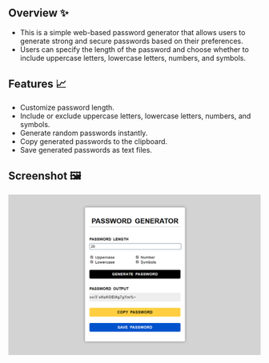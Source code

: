 ## Overview ✨ 

- This is a simple web-based password generator that allows users to generate strong and secure passwords based on their preferences.
- Users can specify the length of the password and choose whether to include uppercase letters, lowercase letters, numbers, and symbols.


<!------------------------------------------------->


## Features 📈

- Customize password length.
- Include or exclude uppercase letters, lowercase letters, numbers, and symbols.
- Generate random passwords instantly.
- Copy generated passwords to the clipboard.
- Save generated passwords as text files.


<!------------------------------------------------->

## Screenshot 🖼️

![screenshot](screenshot.png)
